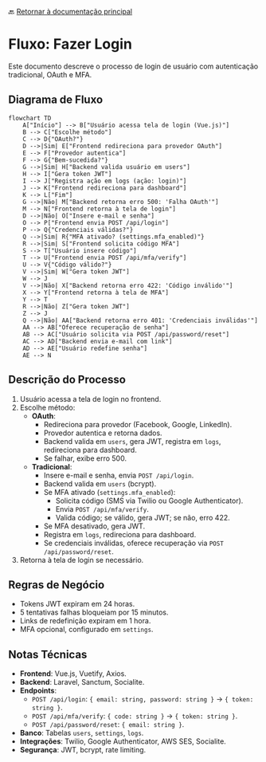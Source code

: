 🔙 [Retornar à documentação principal](../../README.md)

# Fluxo: Fazer Login

Este documento descreve o processo de login de usuário com autenticação tradicional, OAuth e MFA.

## Diagrama de Fluxo

```mermaid
flowchart TD
    A["Início"] --> B["Usuário acessa tela de login (Vue.js)"]
    B --> C["Escolhe método"]
    C --> D{"OAuth?"}
    D -->|Sim| E["Frontend redireciona para provedor OAuth"]
    E --> F["Provedor autentica"]
    F --> G{"Bem-sucedida?"}
    G -->|Sim| H["Backend valida usuário em users"]
    H --> I["Gera token JWT"]
    I --> J["Registra ação em logs (ação: login)"]
    J --> K["Frontend redireciona para dashboard"]
    K --> L["Fim"]
    G -->|Não| M["Backend retorna erro 500: 'Falha OAuth'"]
    M --> N["Frontend retorna à tela de login"]
    D -->|Não| O["Insere e-mail e senha"]
    O --> P["Frontend envia POST /api/login"]
    P --> Q{"Credenciais válidas?"}
    Q -->|Sim| R{"MFA ativado? (settings.mfa_enabled)"}
    R -->|Sim| S["Frontend solicita código MFA"]
    S --> T["Usuário insere código"]
    T --> U["Frontend envia POST /api/mfa/verify"]
    U --> V{"Código válido?"}
    V -->|Sim| W["Gera token JWT"]
    W --> J
    V -->|Não| X["Backend retorna erro 422: 'Código inválido'"]
    X --> Y["Frontend retorna à tela de MFA"]
    Y --> T
    R -->|Não| Z["Gera token JWT"]
    Z --> J
    Q -->|Não| AA["Backend retorna erro 401: 'Credenciais inválidas'"]
    AA --> AB["Oferece recuperação de senha"]
    AB --> AC["Usuário solicita via POST /api/password/reset"]
    AC --> AD["Backend envia e-mail com link"]
    AD --> AE["Usuário redefine senha"]
    AE --> N
```

## Descrição do Processo

1. Usuário acessa a tela de login no frontend.
2. Escolhe método:
   - **OAuth**:
     - Redireciona para provedor (Facebook, Google, LinkedIn).
     - Provedor autentica e retorna dados.
     - Backend valida em `users`, gera JWT, registra em `logs`, redireciona para dashboard.
     - Se falhar, exibe erro 500.
   - **Tradicional**:
     - Insere e-mail e senha, envia `POST /api/login`.
     - Backend valida em `users` (bcrypt).
     - Se MFA ativado (`settings.mfa_enabled`):
       - Solicita código (SMS via Twilio ou Google Authenticator).
       - Envia `POST /api/mfa/verify`.
       - Valida código; se válido, gera JWT; se não, erro 422.
     - Se MFA desativado, gera JWT.
     - Registra em `logs`, redireciona para dashboard.
     - Se credenciais inválidas, oferece recuperação via `POST /api/password/reset`.
3. Retorna à tela de login se necessário.

## Regras de Negócio

- Tokens JWT expiram em 24 horas.
- 5 tentativas falhas bloqueiam por 15 minutos.
- Links de redefinição expiram em 1 hora.
- MFA opcional, configurado em `settings`.

## Notas Técnicas

- **Frontend**: Vue.js, Vuetify, Axios.
- **Backend**: Laravel, Sanctum, Socialite.
- **Endpoints**:
  - `POST /api/login`: `{ email: string, password: string }` → `{ token: string }`.
  - `POST /api/mfa/verify`: `{ code: string }` → `{ token: string }`.
  - `POST /api/password/reset`: `{ email: string }`.
- **Banco**: Tabelas `users`, `settings`, `logs`.
- **Integrações**: Twilio, Google Authenticator, AWS SES, Socialite.
- **Segurança**: JWT, bcrypt, rate limiting.